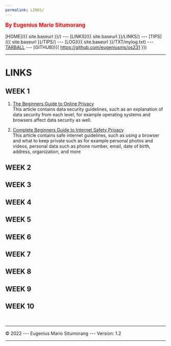```yaml
---
permalink: LINKS/
---
```

<span style="color:red; font-weight:bold; font-size:larger;">By Eugenius Mario Situmorang</span>
<br><br>
[HOME]({{ site.baseurl }}/) ---
[LINKS]({{ site.baseurl }}/LINKS/) ---
[TIPS]({{ site.baseurl }}/TIPS/) ---
[LOG]({{ site.baseurl }}/TXT/mylog.txt) ---
[TARBALL](SandBox/eugeniusms.tar.xz) ---
[GITHUB]({{ https://github.com/eugeniusms/os231 }})
<br>
<hr>

# LINKS

## WEEK 1

1. [The Beginners Guide to Online Privacy](https://www.freecodecamp.org/news/the-beginners-guide-to-online-privacy-7149b33c4a3e/)<br>
This article contains data security guidelines, such as an explanation of 
data security from each level, for example operating 
systems and browsers affect data security as well.

2. [Complete Beginners Guide to Internet Safety Privacy](http://choosetoencrypt.com/privacy/complete-beginners-guide-to-internet-safety-privacy/)<br>
This article contains safe internet guidelines, such as using a browser 
and what to keep private such as for example personal photos and videos, personal 
data such as phone number, email, date of birth, address, organization, and more

## WEEK 2

## WEEK 3

## WEEK 4

## WEEK 5

## WEEK 6

## WEEK 7

## WEEK 8

## WEEK 9

## WEEK 10

<br>
<hr>
&copy; 2022 --- Eugenius Mario Situmorang  --- Version: 1.2
<hr>
<br>
